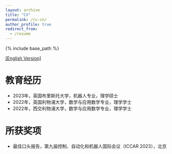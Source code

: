 ```yaml
---
layout: archive
title: "CV"
permalink: /cv-cn/
author_profile: true
redirect_from:
  - /resume
---
```


{% include base_path %}

[[English Version]](https://robodd.github.io/site/cv/)

教育经历
======
* 2023年，英国布里斯托大学，机器人专业，理学硕士
* 2022年，英国利物浦大学，数学与应用数学专业，理学学士
* 2022年，西交利物浦大学，数学与应用数学专业，理学学士

所获奖项
======
* 最佳口头报告，第九届控制、自动化和机器人国际会议（ICCAR 2023），北京

